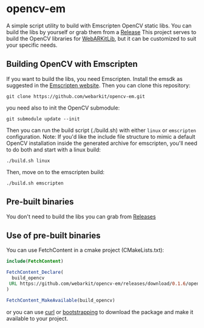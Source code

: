 # opencv-em

A simple script utility to build with Emscripten OpenCV static libs. You can build the libs by yourself or grab them from a [Release](https://github.com/webarkit/opencv-em/releases)
This project serves to build the OpenCV libraries for [WebARKitLib](https://github.com/webarkit/WebARKitLib/tree/dev), but it can be customized to suit your specific needs.

## Building OpenCV with Emscripten

If you want to build the libs, you need Emscripten. Install the emsdk as suggested in the [Emscripten website](https://emscripten.org/docs/getting_started/downloads.html). Then you can clone this repository:

```
git clone https://github.com/webarkit/opencv-em.git
```

you need also to init the OpenCV submodule:

```
git submodule update --init
```
Then you can run the build script (./build.sh) with either `linux` or `emscripten` configuration. 
Note: If you'd like the include file structure to mimic a default OpenCV installation inside the generated archive for emscripten, you'll need to do both and start with a linux build:

```
./build.sh linux
```
Then, move on to the emscripten build:
```
./build.sh emscripten
```

## Pre-built binaries

You don't need to build the libs you can grab from [Releases](https://github.com/webarkit/opencv-em/releases)

## Use of pre-built binaries

You can use FetchContent in a cmake project (CMakeLists.txt):

```cmake
include(FetchContent)

FetchContent_Declare(
  build_opencv
 URL https://github.com/webarkit/opencv-em/releases/download/0.1.6/opencv-4.10.0.zip
)

FetchContent_MakeAvailable(build_opencv)
```

or you can use [curl](https://github.com/curl/curl) or [bootstrapping](https://github.com/corporateshark/bootstrapping) to download the package and make it available to your project.